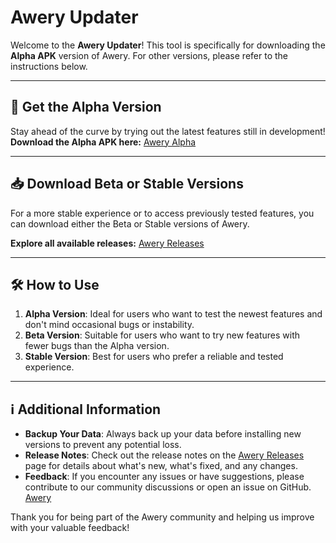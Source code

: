 # Awery Updater

Welcome to the **Awery Updater**! This tool is specifically for downloading the **Alpha APK** version of Awery. For other versions, please refer to the instructions below.

---

## 🚀 Get the Alpha Version

Stay ahead of the curve by trying out the latest features still in development!  
**Download the Alpha APK here:** [Awery Alpha](https://github.com/MrBoomDeveloper/Awery)

---

## 📥 Download Beta or Stable Versions

For a more stable experience or to access previously tested features, you can download either the Beta or Stable versions of Awery.  

**Explore all available releases:** [Awery Releases](https://github.com/MrBoomDeveloper/Awery/releases)

---

## 🛠 How to Use

1. **Alpha Version**: Ideal for users who want to test the newest features and don't mind occasional bugs or instability.
2. **Beta Version**: Suitable for users who want to try new features with fewer bugs than the Alpha version.
3. **Stable Version**: Best for users who prefer a reliable and tested experience.

---

## ℹ️ Additional Information

- **Backup Your Data**: Always back up your data before installing new versions to prevent any potential loss.
- **Release Notes**: Check out the release notes on the [Awery Releases](https://github.com/MrBoomDeveloper/Awery/releases) page for details about what's new, what's fixed, and any changes.
- **Feedback**: If you encounter any issues or have suggestions, please contribute to our community discussions or open an issue on GitHub.
[Awery](https://github.com/MrBoomDeveloper/Awery)


Thank you for being part of the Awery community and helping us improve with your valuable feedback!